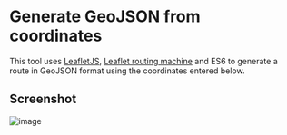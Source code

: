 # Generate GeoJSON from coordinates

This tool uses [LeafletJS](http://localhost:5500/#:~:text=This%20tool%20uses-,LeafletJS,-%2C%20Leaflet%20routing), [Leaflet routing machine](http://localhost:5500/#:~:text=Leaflet%20routing%20machine) and ES6 to generate a route in GeoJSON format using the coordinates entered below.

## Screenshot
![image](https://user-images.githubusercontent.com/134828/171433630-a200a9e3-c38b-48a4-af78-064c860e4960.png)

